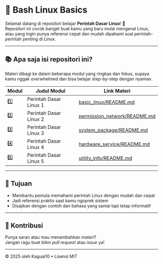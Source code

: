 # 🐧 Bash Linux Basics

Selamat datang di repositori belajar **Perintah Dasar Linux**! 🚀  
Repositori ini cocok banget buat kamu yang baru mulai mengenal Linux, atau yang ingin punya referensi cepat dan mudah dipahami soal perintah-perintah penting di Linux.

---

## 📚 Apa saja isi repositori ini?

Materi dibagi ke dalam beberapa modul yang ringkas dan fokus, supaya kamu nggak overwhelmed dan bisa belajar step-by-step dengan nyaman.

| Modul | Judul Modul                | Link Materi                              |
|-------|---------------------------|----------------------------------------|
| 1️⃣    | Perintah Dasar Linux 1    | [basic_linux/README.md](./basic_linux/README.md)           |
| 2️⃣    | Perintah Dasar Linux 2    | [permission_network/README.md](./permission_network/README.md) |
| 3️⃣    | Perintah Dasar Linux 3    | [system_package/README.md](./system_package/README.md)         |
| 4️⃣    | Perintah Dasar Linux 4    | [hardware_service/README.md](./hardware_service/README.md)     |
| 5️⃣    | Perintah Dasar Linux 5    | [utility_info/README.md](./utility_info/README.md)             |

---

## 🎯 Tujuan

- Membantu pemula memahami perintah Linux dengan mudah dan cepat  
- Jadi referensi praktis saat kamu ngoprek sistem  
- Disajikan dengan contoh dan bahasa yang santai tapi tetap informatif  

---

## 🤝 Kontribusi

Punya saran atau mau menambahkan materi?  
Jangan ragu buat bikin *pull request* atau *issue* ya!

---

© 2025 oleh Kaguai10 • Lisensi MIT
